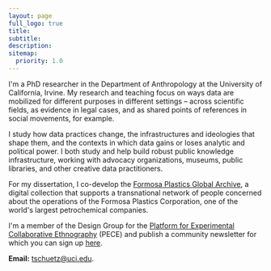```yaml
---
layout: page
full_logo: true
title:
subtitle: 
description:
sitemap:
  priority: 1.0
---
```


I'm a PhD researcher in the Department of Anthropology at the University of California, Irvine. My research and teaching focus on ways data are mobilized for different purposes in different settings – across scientific fields, as evidence in legal cases, and as shared points of references in social movements, for example.

I study how data practices change, the infrastructures and ideologies that shape them, and the contexts in which data gains or loses analytic and political power. I both study and help build robust public knowledge infrastructure, working with advocacy organizations, museums, public libraries, and other creative data practitioners.

For my dissertation, I co-develop the [Formosa Plastics Global Archive](https://disaster-sts-network.org/content/formosa-plastics-global-archive-%E5%8F%B0%E7%81%A3%E5%A1%91%E8%86%A0%E6%AA%94%E6%A1%88%E9%A4%A8/essay), a digital collection that supports a transnational network of people concerned about the operations of the Formosa Plastics Corporation, one of the world's largest petrochemical companies.

I'm a member of the Design Group for the [Platform for Experimental Collaborative Ethnography](www.worldpece.org) (PECE) and publish a community newsletter for which you can sign up [here](https://github.us20.list-manage.com/subscribe?u=28f50ca38ef652df957d5cbd6&id=0ed4893b1f).

**Email:** [tschuetz@uci.edu](mailto:tschuetz.uci.edu).


<br>
<br>
<br>
<br>
<br>
<br>
<br>
